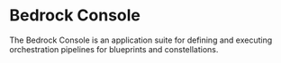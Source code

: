 # Bedrock Console

The Bedrock Console is an application suite for defining and executing
orchestration pipelines for blueprints and constellations.
